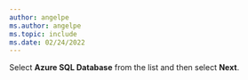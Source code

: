 ```yaml
---
author: angelpe
ms.author: angelpe
ms.topic: include
ms.date: 02/24/2022
---
```


Select **Azure SQL Database** from the list and then select **Next**.
